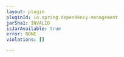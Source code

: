 ```yaml
---
layout: plugin
pluginId: io.spring.dependency-management
jarSha1: INVALID
isJarAvailable: true
error: NONE
violations: []

---
```

